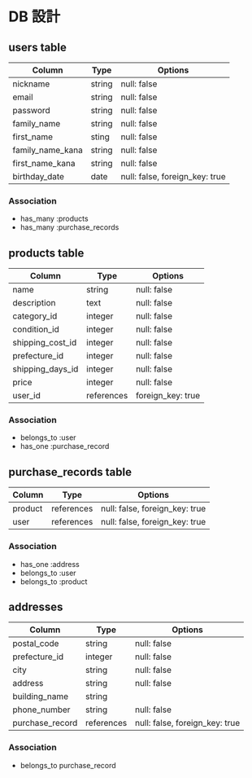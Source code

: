 # DB 設計

## users table

| Column             | Type                | Options                              |
|--------------------|---------------------|--------------------------------------|
| nickname           | string              | null: false                          |
| email              | string              | null: false                          |
| password           | string              | null: false                          |
| family_name        | string              | null: false                          |
| first_name         | sting               | null: false                          |
| family_name_kana   | string              | null: false                          |
| first_name_kana    | string              | null: false                          |
| birthday_date      | date                | null: false, foreign_key: true       |


### Association

* has_many :products  
* has_many :purchase_records

## products table

| Column             | Type                | Options                              |
|--------------------|---------------------|--------------------------------------|
| name               | string              | null: false                          |
| description        | text                | null: false                          |
| category_id        | integer             | null: false                          |
| condition_id       | integer             | null: false                          |
| shipping_cost_id   | integer             | null: false                          |
| prefecture_id      | integer             | null: false                          |
| shipping_days_id   | integer             | null: false                          |
| price              | integer             | null: false                          |
| user_id            | references          | foreign_key: true                    |


### Association

* belongs_to :user
* has_one :purchase_record

## purchase_records table

| Column             | Type                | Options                              |
|--------------------|---------------------|--------------------------------------|
| product            | references          | null: false, foreign_key: true       |
| user               | references          | null: false, foreign_key: true       |


### Association

* has_one :address
* belongs_to :user
* belongs_to :product


## addresses

| Column             | Type                | Options                              |
|--------------------|---------------------|--------------------------------------|
| postal_code        | string              | null: false                          |
| prefecture_id      | integer             | null: false                          |
| city               | string              | null: false                          |
| address            | string              | null: false                          |
| building_name      | string              |                                      |
| phone_number       | string              | null: false                          |
| purchase_record    | references          | null: false, foreign_key: true       |

### Association

* belongs_to purchase_record





